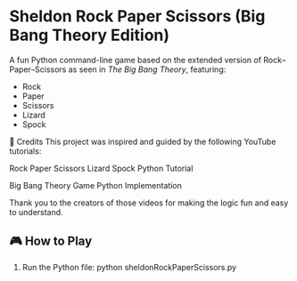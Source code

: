# Sheldon Rock Paper Scissors (Big Bang Theory Edition)

A fun Python command-line game based on the extended version of Rock–Paper–Scissors as seen in *The Big Bang Theory*, featuring:
- Rock
- Paper
- Scissors
- Lizard
- Spock

🙏 Credits
This project was inspired and guided by the following YouTube tutorials:

Rock Paper Scissors Lizard Spock Python Tutorial

Big Bang Theory Game Python Implementation

Thank you to the creators of those videos for making the logic fun and easy to understand.

## 🎮 How to Play

1. Run the Python file:
   python sheldonRockPaperScissors.py
